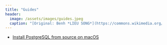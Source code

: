 ```yaml
---
title: "Guides"
header:
  image: /assets/images/guides.jpeg
  caption: "[Original: Benh *LIEU SONG*](https://commons.wikimedia.org/wiki/File:Paris_75005_Quai_de_Montebello_Bouquinistes_20071014.jpg), [CC BY-SA 3.0](https://creativecommons.org/licenses/by-sa/3.0), via Wikimedia Commons"
---
```


* [Install PostgreSQL from source on macOS](./install-postgres/)
